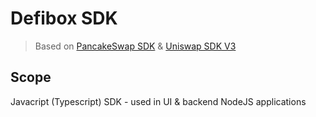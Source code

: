 # Defibox SDK

> Based on [PancakeSwap SDK](https://github.com/pancakeswap/pancake-swap-sdk) & [Uniswap SDK V3](https://github.com/Uniswap/v3-sdk)

## Scope

Javacript (Typescript) SDK - used in UI & backend NodeJS applications
